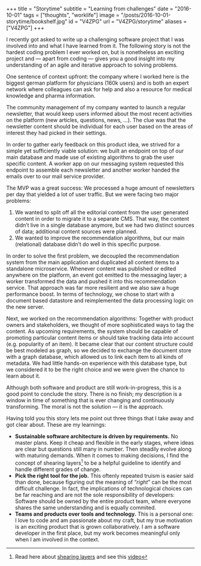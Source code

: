 +++
title = "Storytime"
subtitle = "Learning from challenges"
date = "2016-10-01"
tags = ["thoughts", "worklife"]
image = "/posts/2016-10-01-storytime/bookshelf.jpg"
id = "V4ZPG"
url = "V4ZPG/storytime"
aliases = ["V4ZPG"]
+++

I recently got asked to write up a challenging software project that I was involved into and what I have learned from it. The following story is not the hardest coding problem I ever worked on, but is nonetheless an exciting project and — apart from coding — gives you a good insight into my understanding of an agile and iterative approach to solving problems.

One sentence of context upfront: the company where I worked here is the biggest german platform for physicians (160k users) and is both an expert network where colleagues can ask for help and also a resource for medical knowledge and pharma information.

The community management of my company wanted to launch a regular newsletter, that would keep users informed about the most recent activities on the platform (new articles, questions, news, …). The clue was that the newsletter content should be individual for each user based on the areas of interest they had picked in their settings.

In order to gather early feedback on this product idea, we strived for a simple yet sufficiently viable solution: we built an endpoint on top of our main database and made use of existing algorithms to grab the user specific content. A worker app on our messaging system  requested this endpoint to assemble each newsletter and another worker handed the emails over to our mail service provider.

The MVP was a great success: We processed a huge amount of newsletters per day that yielded a lot of user traffic. But we were facing two major problems:

1. We wanted to split off all the editorial content from the user generated content in order to migrate it to a separate CMS. That way, the content didn’t live in a single database anymore, but we had two distinct sources of data; additional content sources were planned.
2. We wanted to improve the recommendation algorithms, but our main (relational) database didn’t do well in this specific purpose.

In order to solve the first problem, we decoupled the recommendation system from the main application and duplicated all content items to a standalone microservice. Whenever content was published or edited anywhere on the platform, an event got emitted to the messaging layer; a worker transformed the data and pushed it into this recommendation service. That approach was far more resilient and we also saw a huge performance boost. In terms of technology, we chose to start with a document based datastore and reimplemented the data processing logic on the new server.

Next, we worked on the recommendation algorithms: Together with product owners and stakeholders, we thought of more sophisticated ways to tag the content. As upcoming requirements, the system should be capable of promoting particular content items or should take tracking data into account (e.g. popularity of an item). It became clear that our content structure could be best modeled as graph, so we decided to exchange the document store with a graph database, which allowed us to link each item to all kinds of metadata. We had little hands-on experience with this database type, but we considered it to be the right choice and we were given the chance to learn about it.

Although both software and product are still work-in-progress, this is a good point to conclude the story. There is no finish; my description is a window in time of something that is ever changing and continuously transforming. The moral is not the solution — it is the approach.

Having told you this story lets me point out three things that I take away and got clear about. These are my learnings:

- **Sustainable software architecture is driven by requirements.** No master plans. Keep it cheap and flexible in the early stages, where ideas are clear but questions still many in number. Then steadily evolve along with maturing demands. When it comes to making decisions, I find the concept of shearing layers[^1] to be a helpful guideline to identify and handle different grades of change.
- **Pick the right tool for the job.** This oftenly repeated truism is easier said than done, because figuring out the meaning of “*right*” can be the most difficult challenge. In fact, the implications of technological choices can be far reaching and are not the sole responsibility of developers: Software should be owned by the entire product team, where everyone shares the same understanding and is equally commited.
- **Teams and products over tools and technology.** This is a personal one: I love to code and am passionate about my craft, but my true motivation is an exciting product that is grown collaboratively. I am a software developer in the first place, but my work becomes meaningful only when I am involved in the context.


[^1]: Read here about [shearing layers](https://en.wikipedia.org/wiki/Shearing_layers) and see this [video](https://www.youtube.com/watch?v=HTSbtM12IZw)

<!-- *[MVP]: Minimum Viable Product -->
